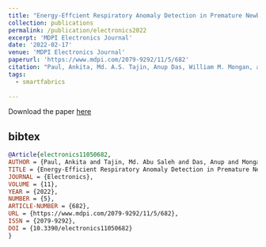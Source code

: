 ```yaml
---
title: "Energy-Effcient Respiratory Anomaly Detection in Premature Newborn Infants"
collection: publications
permalink: /publication/electronics2022
excerpt: 'MDPI Electronics Journal'
date: '2022-02-17'
venue: 'MDPI Electronics Journal'
paperurl: 'https://www.mdpi.com/2079-9292/11/5/682'
citation: "Paul, Ankita, Md. A.S. Tajin, Anup Das, William M. Mongan, and Kapil R. Dandekar. 2022. "Energy-Efficient Respiratory Anomaly Detection in Premature Newborn Infants" Electronics 11, no. 5: 682."
tags: 
  - smartfabrics
  
---
```


Download the paper [here](https://www.mdpi.com/2079-9292/11/5/682/pdf)

## bibtex
```bibtex
@Article{electronics11050682,
AUTHOR = {Paul, Ankita and Tajin, Md. Abu Saleh and Das, Anup and Mongan, William M. and Dandekar, Kapil R.},
TITLE = {Energy-Efficient Respiratory Anomaly Detection in Premature Newborn Infants},
JOURNAL = {Electronics},
VOLUME = {11},
YEAR = {2022},
NUMBER = {5},
ARTICLE-NUMBER = {682},
URL = {https://www.mdpi.com/2079-9292/11/5/682},
ISSN = {2079-9292},
DOI = {10.3390/electronics11050682}
}
```
